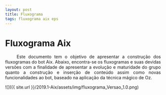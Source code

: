 ```yaml
---
layout: post
title: Fluxograma
tags: fluxograma aix eps
---
```

# Fluxograma Aix

<p align="justify">&emsp;&emsp; Este documento tem o objetivo de apresentar a construção dos fluxogramas do bot Aix. Abaixo, encontra-se os fluxogramas e suas devidas versões com a finalidade de apresentar a evolução e maturidade do grupo quanto a construção e inserção de conteúdo assim como novas funcionalidades ao bot, baseado na aplicação da técnica mágico de Oz.</p>
<!--more-->
![]({{ site.url }}/2019.1-Aix/assets/img/fluxograma_Versao_1.0.png)
